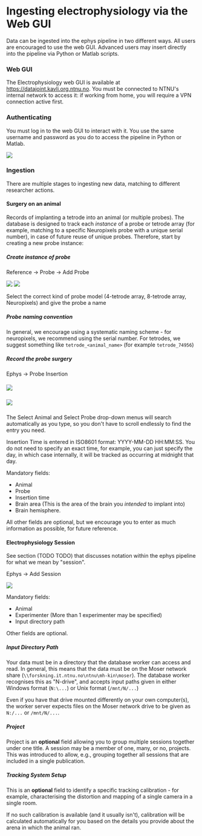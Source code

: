 # Ingesting electrophysiology via the Web GUI

Data can be ingested into the ephys pipeline in two different ways. All users are encouraged to use the web GUI. Advanced users may insert directly into the pipeline via Python or Matlab scripts. 



### Web GUI

The Electrophysiology web GUI is available at https://datajoint.kavli.org.ntnu.no. You must be connected to NTNU's internal network to access it: if working from home, you will require a VPN connection active first.



### Authenticating

You must log in to the web GUI to interact with it. You use the same username and password as you do to access the pipeline in Python or Matlab. 

![](..\images\ephys_pipeline\webgui\login.PNG)



### Ingestion

There are multiple stages to ingesting new data, matching to different researcher actions.



#### Surgery on an animal

Records of implanting a tetrode into an animal (or multiple probes). The database is designed to track each *instance* of a probe or tetrode array (for example, matching to a specific Neuropixels probe with a unique serial number), in case of future reuse of unique probes. Therefore, start by creating a new probe instance: 

##### Create instance of probe

Reference -> Probe -> Add Probe

![](..\images\ephys_pipeline\webgui\add_probe_1.png)
![](..\images\ephys_pipeline\webgui\add_probe_2.png)

Select the correct kind of probe model (4-tetrode array, 8-tetrode array, Neuropixels) and give the probe a name

##### Probe naming convention

In general, we encourage using a systematic naming scheme - for neuropixels, we recommend using the serial number. For tetrodes, we suggest something like `tetrode_<animal_name>` (for example `tetrode_74956`)



##### Record the probe surgery

Ephys -> Probe Insertion

##### ![](..\images\ephys_pipeline\webgui\add_probe_3.png)
##### ![](..\images\ephys_pipeline\webgui\add_probe_4.png)

The Select Animal and Select Probe drop-down menus will search automatically as you type, so you don't have to scroll endlessly to find the entry you need. 

Insertion Time is entered in ISO8601 format: YYYY-MM-DD HH:MM:SS. You do not need to specify an exact time, for example, you can just specify the day, in which case internally, it will be tracked as occurring at midnight that day.

Mandatory fields:

* Animal
* Probe
* Insertion time
* Brain area (This is the area of the brain you *intended* to implant into)
* Brain hemisphere. 

All other fields are optional, but we encourage you to enter as much information as possible, for future reference. 



#### Electrophysiology Session

See section (TODO TODO) that discusses notation within the ephys pipeline for what we mean by "session".

Ephys -> Add Session

![](..\images\ephys_pipeline\webgui\add_session_1.png)

Mandatory fields:

* Animal
* Experimenter (More than 1 experimenter may be specified)
* Input directory path

Other fields are optional.

##### Input Directory Path

Your data must be in a directory that the database worker can access and read. In general, this means that the data must be on the Moser network share (`\\forskning.it.ntnu.no\ntnu\mh-kin\moser`). The database worker recognises this as "N-drive", and accepts input paths given in either Windows format (`N:\...`) or Unix format (`/mnt/N/...`)

Even if you have that drive mounted differently on your own computer(s), the worker server expects files on the Moser network drive to be given as `N:/...` or `/mnt/N/...`.

##### Project

Project is an **optional** field allowing you to group multiple sessions together under one title. A session may be a member of one, many, or no, projects. This was introduced to allow, e.g., grouping together all sessions that are included in a single publication. 

##### Tracking System Setup

This is an **optional** field to identify a specific tracking calibration - for example, characterising the distortion and mapping of a single camera in a single room. 

If no such calibration is available (and it usually isn't), calibration will be calculated automatically for you based on the details you provide about the arena in which the animal ran. 

